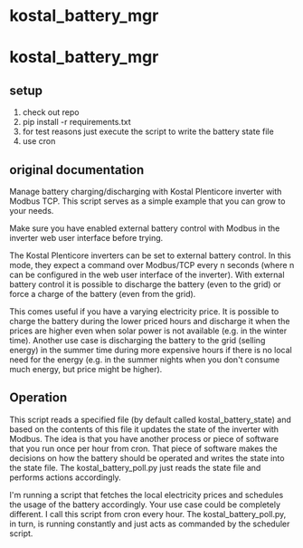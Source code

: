 # kostal_battery_mgr

# kostal_battery_mgr

## setup
1. check out repo
2. pip install -r requirements.txt
3. for test reasons just execute the script to write the battery state file
4. use cron

     



## original documentation

Manage battery charging/discharging with Kostal Plenticore inverter with Modbus TCP. This script serves as a simple example that you can grow to your needs.

Make sure you have enabled external battery control with Modbus in the inverter web user interface before trying.

The Kostal Plenticore inverters can be set to external battery control. In this mode, they expect a command over Modbus/TCP every n seconds (where n can be configured in the web user interface of the inverter). With external battery control it is possible to discharge the battery (even to the grid) or force a charge of the battery (even from the grid). 

This comes useful if you have a varying electricity price. It is possible to charge the battery during the lower priced hours and discharge it when the prices are higher even when solar power is not available (e.g. in the winter time). Another use case is discharging the battery to the grid (selling energy) in the summer time during more expensive hours if there is no local need for the energy (e.g. in the summer nights when you don't consume much energy, but price might be higher). 

## Operation

This script reads a specified file (by default called kostal_battery_state) and based on the contents of this file it updates the state of the inverter with Modbus. The idea is that you have another process or piece of software that you run once per hour from cron. That piece of software makes the decisions on how the battery should be operated and writes the state into the state file. The kostal_battery_poll.py just reads the state file and performs actions accordingly.

I'm running a script that fetches the local electricity prices and schedules the usage of the battery accordingly. Your use case could be completely different. I call this script from cron every hour. The kostal_battery_poll.py, in turn, is running constantly and just acts as commanded by the scheduler script.
